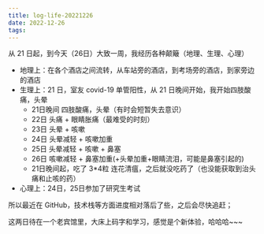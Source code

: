 ```yaml
---
title: log-life-20221226
date: 2022-12-26
tags:
---
```


从 21 日起，到今天（26日）大致一周，我经历各种颠簸（地理、生理、心理）

- 地理上：在各个酒店之间流转，从车站旁的酒店，到考场旁的酒店，到家旁边的酒店
- 生理上：21 日，室友 covid-19 单管阳性，从 21 日晚间开始，我开始四肢酸痛，头晕
  - 21日晚间 四肢酸痛，头晕（有时会短暂失去意识）
  - 22日 头痛 + 眼睛胀痛（最难受的时刻）
  - 23日 头晕 + 咳嗽
  - 24日 头晕减轻 + 咳嗽加重
  - 25日 头晕减轻 + 咳嗽 + 鼻塞
  - 26日 咳嗽减轻 + 鼻塞加重(+头晕加重+眼睛流泪，可能是鼻塞引起的)
  - 21日晚间起，吃了 3*4粒 连花清瘟，之后就没吃药了（也没能获取到治头痛和止咳的药）
- 心理上：24日，25日参加了研究生考试

所以最近在 GitHub，技术栈等方面进度相对落后了些，之后会尽快追赶；

这两日待在一个老宾馆里，大床上码字和学习，感觉是个新体验，哈哈哈~~~
